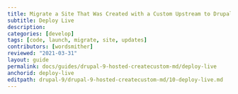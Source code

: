 ```yaml
---
title: Migrate a Site That Was Created with a Custom Upstream to Drupal 9
subtitle: Deploy Live
description: 
categories: [develop]
tags: [code, launch, migrate, site, updates]
contributors: [wordsmither]
reviewed: "2021-03-31"
layout: guide
permalink: docs/guides/drupal-9-hosted-createcustom-md/deploy-live
anchorid: deploy-live
editpath: drupal-9/drupal-9-hosted-createcustom-md/10-deploy-live.md
---
```


<Partial file="drupal-9/deploy-using-relaunch.md" />

